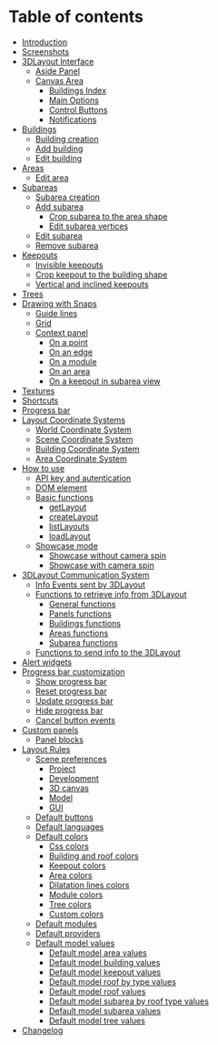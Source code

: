 # Table of contents

  - [Introduction](#introduction)
  - [Screenshots](#screenshots)
  - [3DLayout Interface](#3dlayout-interface)
      - [Aside Panel](#aside-panel)
      - [Canvas Area](#canvas-area)
          - [Buildings Index](#buildings-index)
          - [Main Options](#main-options)
          - [Control Buttons](#control-buttons)
          - [Notifications](#notifications)
  - [Buildings](#buildings)
      - [Building creation](#building-creation)
      - [Add building](#add-building)
      - [Edit building](#edit-building)
  - [Areas](#areas)
      - [Edit area](#edit-area)
  - [Subareas](#subareas)
      - [Subarea creation](#subarea-creation)
      - [Add subarea](#add-subarea)
          - [Crop subarea to the area
            shape](#crop-subarea-to-the-area-shape)
          - [Edit subarea vertices](#edit-subarea-vertices)
      - [Edit subarea](#edit-subarea)
      - [Remove subarea](#remove-subarea)
  - [Keepouts](#keepouts)
      - [Invisible keepouts](#invisible-keepouts)
      - [Crop keepout to the building
        shape](#crop-keepout-to-the-building-shape)
      - [Vertical and inclined
        keepouts](#vertical-and-inclined-keepouts)
  - [Trees](#trees)
  - [Drawing with Snaps](#drawing-with-snaps)
      - [Guide lines](#guide-lines)
      - [Grid](#grid)
      - [Context panel](#context-panel)
          - [On a point](#on-a-point)
          - [On an edge](#on-an-edge)
          - [On a module](#on-a-module)
          - [On an area](#on-an-area)
          - [On a keepout in subarea
            view](#on-a-keepout-in-subarea-view)
  - [Textures](#textures)
  - [Shortcuts](#shortcuts)
  - [Progress bar](#progress-bar)
  - [Layout Coordinate Systems](#layout-coordinate-systems)
      - [World Coordinate System](#world-coordinate-system)
      - [Scene Coordinate System](#scene-coordinate-system)
      - [Building Coordinate System](#building-coordinate-system)
      - [Area Coordinate System](#area-coordinate-system)
  - [How to use](#how-to-use)
      - [API key and autentication](#api-key-and-autentication)
      - [DOM element](#dom-element)
      - [Basic functions](#basic-functions)
          - [getLayout](#getlayout)
          - [createLayout](#createlayout)
          - [listLayouts](#listlayouts)
          - [loadLayout](#loadlayout)
      - [Showcase mode](#showcase-mode)
          - [Showcase without camera
            spin](#showcase-without-camera-spin)
          - [Showcase with camera spin](#showcase-with-camera-spin)
  - [3DLayout Communication System](#3dlayout-communication-system)
      - [Info Events sent by 3DLayout](#info-events-sent-by-3dlayout)
      - [Functions to retrieve info from
        3DLayout](#functions-to-retrieve-info-from-3dlayout)
          - [General functions](#general-functions)
          - [Panels functions](#panels-functions)
          - [Buildings functions](#buildings-functions)
          - [Areas functions](#areas-functions)
          - [Subarea functions](#subarea-functions)
      - [Functions to send info to the
        3DLayout](#functions-to-send-info-to-the-3dlayout)
  - [Alert widgets](#alert-widgets)
  - [Progress bar customization](#progress-bar-customization)
      - [Show progress bar](#show-progress-bar)
      - [Reset progress bar](#reset-progress-bar)
      - [Update progress bar](#update-progress-bar)
      - [Hide progress bar](#hide-progress-bar)
      - [Cancel button events](#cancel-button-events)
  - [Custom panels](#custom-panels)
      - [Panel blocks](#panel-blocks)
  - [Layout Rules](#layout-rules)
      - [Scene preferences](#scene-preferences)
          - [Project](#project)
          - [Development](#development)
          - [3D canvas](#3d-canvas)
          - [Model](#model)
          - [GUI](#gui)
      - [Default buttons](#default-buttons)
      - [Default languages](#default-languages)
      - [Default colors](#default-colors)
          - [Css colors](#css-colors)
          - [Building and roof colors](#building-and-roof-colors)
          - [Keepout colors](#keepout-colors)
          - [Area colors](#area-colors)
          - [Dilatation lines colors](#dilatation-lines-colors)
          - [Module colors](#module-colors)
          - [Tree colors](#tree-colors)
          - [Custom colors](#custom-colors)
      - [Default modules](#default-modules)
      - [Default providers](#default-providers)
      - [Default model values](#default-model-values)
          - [Default model area values](#default-model-area-values)
          - [Default model building
            values](#default-model-building-values)
          - [Default model keepout
            values](#default-model-keepout-values)
          - [Default model roof by type
            values](#default-model-roof-by-type-values)
          - [Default model roof values](#default-model-roof-values)
          - [Default model subarea by roof type
            values](#default-model-subarea-by-roof-type-values)
          - [Default model subarea
            values](#default-model-subarea-values)
          - [Default model tree values](#default-model-tree-values)
  - [Changelog](#changelog)

<div class="page-break"></div>
